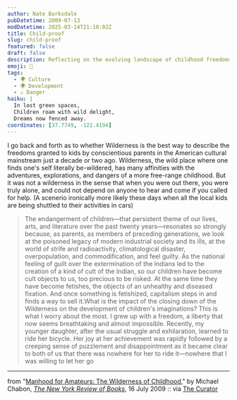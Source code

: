 ```yaml
---
author: Nate Barksdale
pubDatetime: 2009-07-13
modDatetime: 2025-03-14T21:18:02Z
title: Child-proof
slug: child-proof
featured: false
draft: false
description: Reflecting on the evolving landscape of childhood freedoms in America, Michael Chabon explores the impact of modern fears on the imagination of our children.
emoji: 🌿
tags:
  - 🌍 Culture
  - 🌍 Development
  - ⚠️ Danger
haiku: |
  In lost green spaces,  
  Children roam with wild delight,  
  Dreams now fenced away.
coordinates: [37.7749, -122.4194]
---
```


I go back and forth as to whether Wilderness is the best way to describe the freedoms granted to kids by conscientious parents in the American cultural mainstream just a decade or two ago. Wilderness, the wild place where one finds one's self literally be-wildered, has many affinities with the adventures, explorations, and dangers of a more free-range childhood. But it was not a wilderness in the sense that when you were out there, you were truly alone, and could not depend on anyone to hear and come if you called for help. (A scenerio ironically more likely these days when all the local kids are being shuttled to their activities in cars)

> The endangerment of children—that persistent theme of our lives, arts, and literature over the past twenty years—resonates so strongly because, as parents, as members of preceding generations, we look at the poisoned legacy of modern industrial society and its ills, at the world of strife and radioactivity, climatological disaster, overpopulation, and commodification, and feel guilty. As the national feeling of guilt over the extermination of the Indians led to the creation of a kind of cult of the Indian, so our children have become cult objects to us, too precious to be risked. At the same time they have become fetishes, the objects of an unhealthy and diseased fixation. And once something is fetishized, capitalism steps in and finds a way to sell it.What is the impact of the closing down of the Wilderness on the development of children's imaginations? This is what I worry about the most. I grew up with a freedom, a liberty that now seems breathtaking and almost impossible. Recently, my younger daughter, after the usual struggle and exhilaration, learned to ride her bicycle. Her joy at her achievement was rapidly followed by a creeping sense of puzzlement and disappointment as it became clear to both of us that there was nowhere for her to ride it—nowhere that I was willing to let her go

---

from "[Manhood for Amateurs: The Wilderness of Childhood](http://www.nybooks.com/articles/22891)," by Michael Chabon, [_The New York Review of Books_](http://www.nybooks.com/articles/22891), 16 July 2009 :: via [The Curator](http://web.archive.org/web/20240120051131/https://www.curatormagazine.com/category/daily/)
